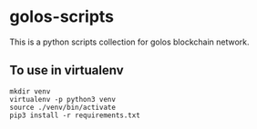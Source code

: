 golos-scripts
=============

This is a python scripts collection for golos blockchain network.

To use in virtualenv
--------------------

```
mkdir venv
virtualenv -p python3 venv
source ./venv/bin/activate
pip3 install -r requirements.txt
```
